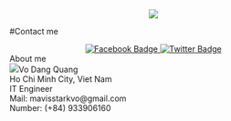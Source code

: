 <div id="header" align="center">
  <img src="https://media.giphy.com/media/v1.Y2lkPTc5MGI3NjExbW12MHd3MjJmMXFodHIzdnhpMHR4Ym9vOHZobXUyeW02ank2bTl1bCZlcD12MV9naWZzX3NlYXJjaCZjdD1n/lSTNj6Az2DoD4QG8mK/giphy.gif"/>
</div>

#Contact me
<div align="center">
  <a href="https://web.facebook.com/vd.wangg/">
    <img src="https://img.shields.io/badge/Facebook-blue?style=for-the-badge&logo=facebook&logoColor=white" alt="Facebook Badge"/>
  </a>
  <a href="https://twitter.com/mavisstarkvo">
    <img src="https://img.shields.io/badge/Twitter-blue?style=for-the-badge&logo=twitter&logoColor=white" alt="Twitter Badge"/>
  </a>
</div>
<div>
  <span>About me</span>
  <div><img src="https://img.shields.io/badge/My name is:-purple"/>Vo Dang Quang</div>
  <div class="about">Ho Chi Minh City, Viet Nam</div>
  <div class="about">IT Engineer</div>
  
  <div>
      <i class="fas fa-envelope"></i>
      <span>Mail: mavisstarkvo@gmail.com</span>
  </div>
  <div>
      <i class="fas fa-mobile"></i>
      <span>Number: (+84) 933906160</span>
  </div>
</div>
